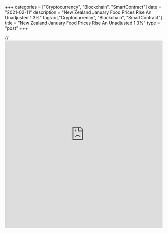 +++
categories = ["Cryptocurrency", "Blockchain", "SmartContract"]
date = "2021-02-11"
description = "New Zealand January Food Prices Rise An Unadjusted 1.3%"
tags = ["Cryptocurrency", "Blockchain", "SmartContract"]
title = "New Zealand January Food Prices Rise An Unadjusted 1.3%"
type = "post"
+++

{{<iframe id="large-banner" src="https://www.bounty.group/#slide=25.0" width="100%" height="600" scrolling="no" style="border: 0px solid rgb(216, 221, 230); border-radius: 3px;">}}

Food prices in New Zealand climbed an unadjusted 1.3 percent on month in
January, Statistics New Zealand said on Friday.

Seasonally adjusted, food prices were flat on month.

In January 2021 compared with December 2020: fruit and vegetable prices
rose 1.7 percent (down 1.4 percent after seasonal adjustment); meat,
poultry, and fish prices rose 1.1 percent; grocery food prices rose 1.8
percent (up 0.8 percent after seasonal adjustment); non-alcoholic
beverage prices rose 2.5 percent; and restaurant meals and ready-to-eat
food prices rose 0.3 percent.

A six-pack of yogurt reached a weighted average price of NZ$5.45, the
highest it has been since April 2015.

"In January 2021 we saw a six-pack of yogurt coming off a number of
discounted prices in December 2020," consumer prices manager Katrina
Dewbery said. "Pricing officers around the country let us know if items
are on special which means we can keep track of specialing. We can see
the impact this has on prices month-to-month."

Yogurt makes up 1.13 percent of the food price index (FPI) basket
compared with fresh milk which makes up 3.60 percent. The price of milk
was up 1.8 percent in the month of January 2021.

The 1.3 percent increase in January was also influenced by rises in:
beef steak - porterhouse or sirloin (up 7.3 percent); large soft drinks
(up 5.9 percent); and potato crisps (up 5.5 percent).

These were partly offset by lower prices for grapes, down 20 percent.

On a yearly basis, food prices rose 2.1 percent - slowing from 2.9
percent in the previous month.

In January 2021 compared with January 2020: fruit and vegetable prices
increased 6.9 percent; meat, poultry, and fish prices decreased 1.7
percent; grocery food prices increased 1.2 percent; non-alcoholic
beverage prices increased 0.4 percent; and restaurant meals and ready-
to-eat food prices increased 3.9 percent.

Also on Friday, BusinessNZ reported that the manufacturing sector in New
Zealand climbed firmly into expansion territory in January, with a
Performance of Manufacturing Index score of 57.7.

That's up sharply from 48.7 in December and it moves above the boom-or-
bust line of 50 that separates expansion from contraction.

Individually, four of the five main indices expanded last month,
including production (59.1), employment (55.4), new orders (62.4) and
finished stocks (52.5). Only deliveries (48.7) were in the red.

"The three-month average to January was 53.6, slightly above the long-
term norm of 53.0. Also, January's improvement was encouraging in its
composition, with New Orders leading the way," said BNZ Senior Economist
Craig Ebert.

For comments and feedback [contact](https://www.playgroundfx.com/contact/): editorial@rtt[news](https://www.letsplayfx.com/blog/forex-news-website/).com

[Economic News][1]

 **What parts of the world are seeing the best (and worst) economic
performances lately? Click[here][2] to check out our [Econ Scorecard][2]
and find out! See up-to-the-moment [ranking](https://www.playgroundfx.com/blog/crypto-exchange-ranking/)s for the best and worst
performers in [GDP][3], [unemployment rate][4], [inflation][5] and much
more.**

   1. www.rtt[news](https://www.letsplayfx.com/blog/forex-news-website/).com/Content/EconomicNews.aspx
   2. www.rtt[news](https://www.letsplayfx.com/blog/forex-news-website/).com/economic-scorecard/world-rank/unemployment-rate/highest-performance.aspx
   3. www.rtt[news](https://www.letsplayfx.com/blog/forex-news-website/).com/economic-scorecard/world-rank/GDP/highest-performance.aspx
   4. www.rtt[news](https://www.letsplayfx.com/blog/forex-news-website/).com/economic-scorecard/world-rank/unemployment-rate/lowest-performance.aspx
   5. www.rtt[news](https://www.letsplayfx.com/blog/forex-news-website/).com/economic-scorecard/world-rank/CPI/highest-performance.aspx